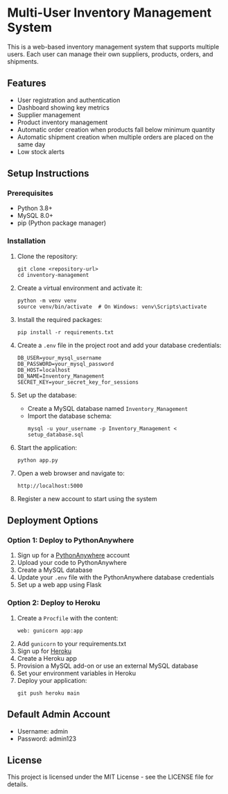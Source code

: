 # Multi-User Inventory Management System

This is a web-based inventory management system that supports multiple users. Each user can manage their own suppliers, products, orders, and shipments.

## Features

- User registration and authentication
- Dashboard showing key metrics
- Supplier management
- Product inventory management
- Automatic order creation when products fall below minimum quantity
- Automatic shipment creation when multiple orders are placed on the same day
- Low stock alerts

## Setup Instructions

### Prerequisites

- Python 3.8+
- MySQL 8.0+
- pip (Python package manager)

### Installation

1. Clone the repository:
   ```
   git clone <repository-url>
   cd inventory-management
   ```

2. Create a virtual environment and activate it:
   ```
   python -m venv venv
   source venv/bin/activate  # On Windows: venv\Scripts\activate
   ```

3. Install the required packages:
   ```
   pip install -r requirements.txt
   ```

4. Create a `.env` file in the project root and add your database credentials:
   ```
   DB_USER=your_mysql_username
   DB_PASSWORD=your_mysql_password
   DB_HOST=localhost
   DB_NAME=Inventory_Management
   SECRET_KEY=your_secret_key_for_sessions
   ```

5. Set up the database:
   - Create a MySQL database named `Inventory_Management`
   - Import the database schema:
     ```
     mysql -u your_username -p Inventory_Management < setup_database.sql
     ```

6. Start the application:
   ```
   python app.py
   ```

7. Open a web browser and navigate to:
   ```
   http://localhost:5000
   ```

8. Register a new account to start using the system

## Deployment Options

### Option 1: Deploy to PythonAnywhere

1. Sign up for a [PythonAnywhere](https://www.pythonanywhere.com/) account
2. Upload your code to PythonAnywhere
3. Create a MySQL database
4. Update your `.env` file with the PythonAnywhere database credentials
5. Set up a web app using Flask

### Option 2: Deploy to Heroku

1. Create a `Procfile` with the content:
   ```
   web: gunicorn app:app
   ```
2. Add `gunicorn` to your requirements.txt
3. Sign up for [Heroku](https://www.heroku.com/)
4. Create a Heroku app
5. Provision a MySQL add-on or use an external MySQL database
6. Set your environment variables in Heroku
7. Deploy your application:
   ```
   git push heroku main
   ```

## Default Admin Account

- Username: admin
- Password: admin123

## License

This project is licensed under the MIT License - see the LICENSE file for details. 